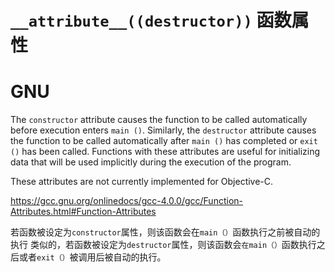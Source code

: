# `__attribute__((destructor))` 函数属性
# GNU

The `constructor` attribute causes the function to be called automatically before execution enters `main ()`.  Similarly, the `destructor` attribute causes the function to be called automatically after `main ()` has completed or `exit ()` has been called.  Functions with these attributes are useful for initializing data that will be used implicitly during the execution of the program.      

These attributes are not currently implemented for Objective-C.      

https://gcc.gnu.org/onlinedocs/gcc-4.0.0/gcc/Function-Attributes.html#Function-Attributes



若函数被设定为`constructor`属性，则该函数会在`main（）`函数执行之前被自动的执行
类似的，若函数被设定为`destructor`属性，则该函数会`在main（）`函数执行之后或者`exit（）`被调用后被自动的执行。

